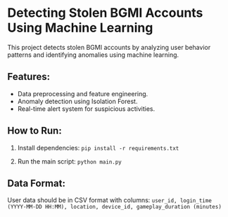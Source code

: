 # Detecting Stolen BGMI Accounts Using Machine Learning

This project detects stolen BGMI accounts by analyzing user behavior patterns and identifying anomalies using machine learning.

## Features:
- Data preprocessing and feature engineering.
- Anomaly detection using Isolation Forest.
- Real-time alert system for suspicious activities.

## How to Run:
1. Install dependencies:
`pip install -r requirements.txt`

2. Run the main script:
`python main.py`


## Data Format:
User data should be in CSV format with columns:
 `user_id, login_time (YYYY-MM-DD HH:MM), location, device_id, gameplay_duration (minutes)`
